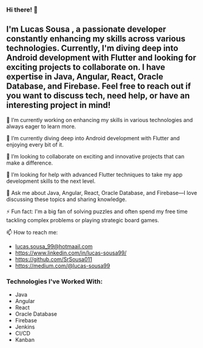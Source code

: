 ### Hi there! 👋

## I'm Lucas Sousa , a passionate developer constantly enhancing my skills across various technologies. Currently, I'm diving deep into Android development with Flutter and looking for exciting projects to collaborate on. I have expertise in Java, Angular, React, Oracle Database, and Firebase. Feel free to reach out if you want to discuss tech, need help, or have an interesting project in mind!

🔭 I’m currently working on enhancing my skills in various technologies and always eager to learn more.

🌱 I’m currently diving deep into Android development with Flutter and enjoying every bit of it.

👯 I’m looking to collaborate on exciting and innovative projects that can make a difference.

🤔 I’m looking for help with advanced Flutter techniques to take my app development skills to the next level.

💬 Ask me about Java, Angular, React, Oracle Database, and Firebase—I love discussing these topics and sharing knowledge.

⚡ Fun fact: I'm a big fan of solving puzzles and often spend my free time tackling complex problems or playing strategic board games.

📫 How to reach me: 
- lucas.sousa_99@hotmaail.com
- https://www.linkedin.com/in/lucas-sousa99/
- https://github.com/SrSousa011
- https://medium.com/@lucas-sousa99
  


### Technologies I've Worked With:
- Java
- Angular
- React
- Oracle Database
- Firebase
- Jenkins
- CI/CD
- Kanban
